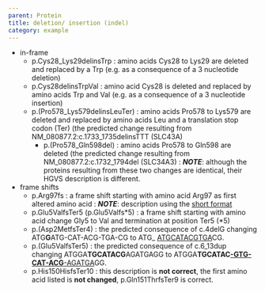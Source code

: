 ```yaml
---
parent: Protein
title: deletion/ insertion (indel)
category: example
---
```


*	in-frame
	*	p.Cys28\_Lys29delinsTrp
	:	amino acids Cys28 to Lys29 are deleted and replaced by a Trp (e.g. as a consequence of a 3 nucleotide deletion) 
	*	p.Cys28delinsTrpVal
	:	 amino acid Cys28 is deleted and replaced by amino acids Trp and Val (e.g. as a consequence of a 3 nucleotide insertion) 
	*	p.(Pro578\_Lys579delinsLeuTer)
	:	amino acids Pro578 to Lys579 are deleted and replaced by amino acids Leu and a translation stop codon (Ter) (the predicted change resulting from NM_080877.2:c.1733_1735delinsTTT (SLC43A)
		*	p.(Pro578_Gln598del)
		:	amino acids Pro578 to Gln598 are deleted (the predicted change resulting from NM_080877.2:c.1732_1794del (SLC34A3)
		:	_**NOTE**_: although the proteins resulting from these two changes are identical, their HGVS description is different.
*	frame shifts
	*	p.Arg97fs
	:	a frame shift starting with amino acid Arg97 as first altered amino acid
	:	_**NOTE**_: description using the <u>short format</u>
	*	p.Glu5ValfsTer5 (p.Glu5Valfs*5)
	:	a frame shift starting with amino acid change Gly5 to Val and termination at position Ter5 (*5)
	*	p.(Asp2MetfsTer4)
	:	the predicted consequence of c.4delG changing ATG**G**ATG-CAT-ACG-TGA-CG to ATG_ <u>ATGCATACGTGA</u>CG.
	*	p.(Glu5ValfsTer5)
	:	the predicted consequence of c.6\_13dup changing ATGGA**TGCATACG**AGATGAGG to ATGGA**TGCATAC<u>-GTG-CAT-ACG**-AGATGA</u>GG.
	*	p.His150HisfsTer10
	:	this description is **not correct**, the first amino acid listed is **not changed**, p.Gln151ThrfsTer9 is correct.
